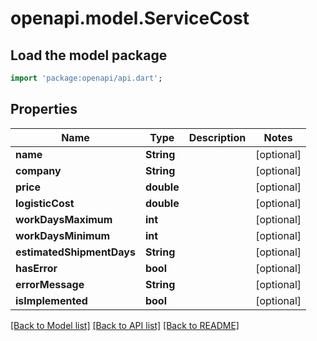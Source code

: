 # openapi.model.ServiceCost

## Load the model package
```dart
import 'package:openapi/api.dart';
```

## Properties
Name | Type | Description | Notes
------------ | ------------- | ------------- | -------------
**name** | **String** |  | [optional] 
**company** | **String** |  | [optional] 
**price** | **double** |  | [optional] 
**logisticCost** | **double** |  | [optional] 
**workDaysMaximum** | **int** |  | [optional] 
**workDaysMinimum** | **int** |  | [optional] 
**estimatedShipmentDays** | **String** |  | [optional] 
**hasError** | **bool** |  | [optional] 
**errorMessage** | **String** |  | [optional] 
**isImplemented** | **bool** |  | [optional] 

[[Back to Model list]](../README.md#documentation-for-models) [[Back to API list]](../README.md#documentation-for-api-endpoints) [[Back to README]](../README.md)


